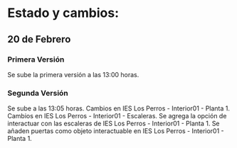 # Estado y cambios:

## 20 de Febrero

### Primera Versión

Se sube la primera versión a las 13:00 horas.

### Segunda Versión
Se sube a las 13:05 horas.
Cambios en IES Los Perros - Interior01 - Planta 1.
Cambios en IES Los Perros - Interior01 - Escaleras.
Se agrega la opción de interactuar con las escaleras de IES Los Perros - Interior01 - Planta 1.
Se añaden puertas como objeto interactuable en IES Los Perros - Interior01 - Planta 1.

